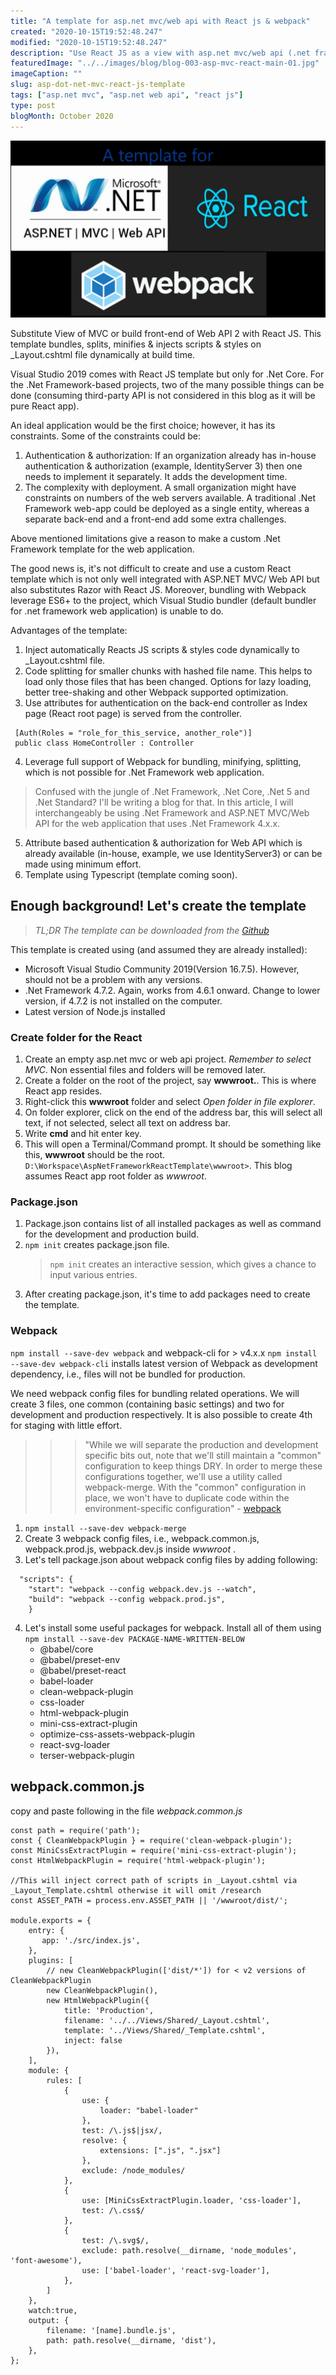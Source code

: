 ```yaml
---
title: "A template for asp.net mvc/web api with React js & webpack"
created: "2020-10-15T19:52:48.247"
modified: "2020-10-15T19:52:48.247"
description: "Use React JS as a view with asp.net mvc/web api (.net framework 4.xx). Inject scripts & styles on _Layout.cshtml on build"
featuredImage: "../../images/blog/blog-003-asp-mvc-react-main-01.jpg"
imageCaption: ""
slug: asp-dot-net-mvc-react-js-template
tags: ["asp.net mvc", "asp.net web api", "react js"]
type: post
blogMonth: October 2020
---
```


![blog image](../../images/blog/blog-003-asp-mvc-react-main-01.jpg " ")

Substitute View of MVC or build front-end of Web API 2 with React JS. This template bundles, splits, minifies & injects scripts & styles on \_Layout.cshtml file dynamically at build time.

Visual Studio 2019 comes with React JS template but only for .Net Core. For the .Net Framework-based projects, two of the many possible things can be done (consuming third-party API is not considered in this blog as it will be pure React app).

An ideal application would be the first choice; however, it has its constraints. Some of the constraints could be:

1. Authentication & authorization: If an organization already has in-house authentication & authorization (example, IdentityServer 3) then one needs to implement it separately. It adds the development time.
2. The complexity with deployment. A small organization might have constraints on numbers of the web servers available. A traditional .Net Framework web-app could be deployed as a single entity, whereas a separate back-end and a front-end add some extra challenges.

Above mentioned limitations give a reason to make a custom .Net Framework template for the web application.

The good news is, it's not difficult to create and use a custom React template which is not only well integrated with ASP.NET MVC/ Web API but also substitutes Razor with React JS. Moreover, bundling with Webpack leverage ES6+ to the project, which Visual Studio bundler (default bundler for .net framework web application) is unable to do.

Advantages of the template:

1. Inject automatically Reacts JS scripts & styles code dynamically to \_Layout.cshtml file.
2. Code splitting for smaller chunks with hashed file name. This helps to load only those files that has been changed. Options for lazy loading, better tree-shaking and other Webpack supported optimization.
3. Use attributes for authentication on the back-end controller as Index page (React root page) is served from the controller.

```
 [Auth(Roles = "role_for_this_service, another_role")]
 public class HomeController : Controller
```

4. Leverage full support of Webpack for bundling, minifying, splitting, which is not possible for .Net Framework web application.

> Confused with the jungle of .Net Framework, .Net Core, .Net 5 and .Net Standard? I'll be writing a blog for that. In this article, I will interchangeably be using .Net Framework and ASP.NET MVC/Web API for the web application that uses .Net Framework 4.x.x.

5. Attribute based authentication & authorization for Web API which is already available (in-house, example, we use IdentityServer3) or can be made using minimum effort.
6. Template using Typescript (template coming soon).

## Enough background! Let's create the template

> _TL;DR The template can be downloaded from the [Github](https://github.com/rameshkunwar/dotNetFramework4.x.x-ReactJS-template.git)_

This template is created using (and assumed they are already installed):

- Microsoft Visual Studio Community 2019(Version 16.7.5). However, should not be a problem with any versions.
- .Net Framework 4.7.2. Again, works from 4.6.1 onward. Change to lower version, if 4.7.2 is not installed on the computer.
- Latest version of Node.js installed

### Create folder for the React

1. Create an empty asp.net mvc or web api project. _Remember to select MVC_. Non essential files and folders will be removed later.
2. Create a folder on the root of the project, say **wwwroot.**. This is where React app resides.
3. Right-click this **wwwroot** folder and select _Open folder in file explorer_.
4. On folder explorer, click on the end of the address bar, this will select all text, if not selected, select all text on address bar.
5. Write **cmd** and hit enter key.
6. This will open a Terminal/Command prompt. It should be something like this, **wwwroot** should be the root.
   `D:\Workspace\AspNetFrameworkReactTemplate\wwwroot>`. This blog assumes React app root folder as _wwwroot_.

### Package.json

1. Package.json contains list of all installed packages as well as command for the development and production build.
2. `npm init` creates package.json file.
   > `npm init` creates an interactive session, which gives a chance to input various entries.
3. After creating package.json, it's time to add packages need to create the template.

### Webpack

`npm install --save-dev webpack` and webpack-cli for > v4.x.x `npm install --save-dev webpack-cli` installs latest version of Webpack as development dependency, i.e., files will not be bundled for production.

We need webpack config files for bundling related operations. We will create 3 files, one common (containing basic settings) and two for development and production respectively. It is also possible to create 4th for staging with little effort.

> > > "While we will separate the production and development specific bits out, note that we'll still maintain a "common" configuration to keep things DRY. In order to merge these configurations together, we'll use a utility called webpack-merge. With the "common" configuration in place, we won't have to duplicate code within the environment-specific configuration" - [webpack](https://webpack.js.org/guides/production/)

1. `npm install --save-dev webpack-merge`
2. Create 3 webpack config files, i.e., webpack.common.js, webpack.prod.js, webpack.dev.js inside _wwwroot_ .
3. Let's tell package.json about webpack config files by adding following:

```
  "scripts": {
    "start": "webpack --config webpack.dev.js --watch",
    "build": "webpack --config webpack.prod.js",
    }
```

4. Let's install some useful packages for webpack. Install all of them using `npm install --save-dev PACKAGE-NAME-WRITTEN-BELOW`
   - @babel/core
   - @babel/preset-env
   - @babel/preset-react
   - babel-loader
   - clean-webpack-plugin
   - css-loader
   - html-webpack-plugin
   - mini-css-extract-plugin
   - optimize-css-assets-webpack-plugin
   - react-svg-loader
   - terser-webpack-plugin

## webpack.common.js

copy and paste following in the file _webpack.common.js_

```
const path = require('path');
const { CleanWebpackPlugin } = require('clean-webpack-plugin');
const MiniCssExtractPlugin = require('mini-css-extract-plugin');
const HtmlWebpackPlugin = require('html-webpack-plugin');

//This will inject correct path of scripts in _Layout.cshtml via _Layout_Template.cshtml otherwise it will omit /research
const ASSET_PATH = process.env.ASSET_PATH || '/wwwroot/dist/';

module.exports = {
    entry: {
       app: './src/index.js',
    },
    plugins: [
        // new CleanWebpackPlugin(['dist/*']) for < v2 versions of CleanWebpackPlugin
        new CleanWebpackPlugin(),
        new HtmlWebpackPlugin({
            title: 'Production',
            filename: '../../Views/Shared/_Layout.cshtml',
            template: '../Views/Shared/_Template.cshtml',
            inject: false
        }),
    ],
    module: {
        rules: [
            {
                use: {
                    loader: "babel-loader"
                },
                test: /\.js$|jsx/,
                resolve: {
                    extensions: [".js", ".jsx"]
                },
                exclude: /node_modules/
            },
            {
                use: [MiniCssExtractPlugin.loader, 'css-loader'],
                test: /\.css$/
            },
            {
                test: /\.svg$/,
                exclude: path.resolve(__dirname, 'node_modules', 'font-awesome'),
                use: ['babel-loader', 'react-svg-loader'],
            },
        ]
    },
    watch:true,
    output: {
        filename: '[name].bundle.js',
        path: path.resolve(__dirname, 'dist'),
    },
};
```
